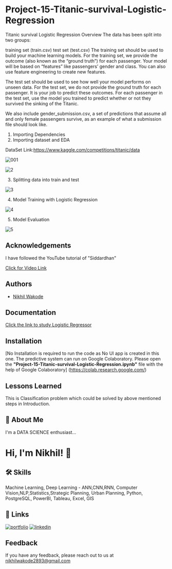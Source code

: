 # Project-15-Titanic-survival-Logistic-Regression
 Titanic survival Logistic Regression
Overview
The data has been split into two groups:

training set (train.csv)
test set (test.csv)
The training set should be used to build your machine learning models. For the training set, we provide the outcome (also known as the “ground truth”) for each passenger. Your model will be based on “features” like passengers’ gender and class. You can also use feature engineering to create new features.

The test set should be used to see how well your model performs on unseen data. For the test set, we do not provide the ground truth for each passenger. It is your job to predict these outcomes. For each passenger in the test set, use the model you trained to predict whether or not they survived the sinking of the Titanic.

We also include gender_submission.csv, a set of predictions that assume all and only female passengers survive, as an example of what a submission file should look like.


1. Importing Dependencies
2. Importing dataset and EDA

DataSet Link:https://www.kaggle.com/competitions/titanic/data

![001](https://user-images.githubusercontent.com/114944969/229417113-68f700b6-5928-471a-a10f-0903603fa517.jpg)

![2](https://user-images.githubusercontent.com/114944969/229417300-8f6ab4ac-d764-46fc-8bc8-c6c62b68f623.jpg)

3. Splitting data into train and test

![3](https://user-images.githubusercontent.com/114944969/229417377-6635a8e4-271f-4242-9529-02392652666b.jpg)

4. Model Training with Logistic Regression

![4](https://user-images.githubusercontent.com/114944969/229417503-56dc492f-d4d0-4718-82b9-73f3f9a9b1f1.jpg)

5. Model Evaluation 

![5](https://user-images.githubusercontent.com/114944969/229417633-2e2baf53-e92c-49c2-a9b8-c5ab7c732e68.jpg)


## Acknowledgements

I have followed the YouTube tutorial of "Siddardhan"

[Click for Video Link](https://www.youtube.com/watch?v=Lgp14y9-U74&list=PLfFghEzKVmjvuSA67LszN1dZ-Dd_pkus6&index=15)

## Authors

- [Nikhil Wakode](https://github.com/Nikhil2893)

## Documentation

[Click the link to study Logistic Regressor](https://www.geeksforgeeks.org/understanding-logistic-regression/)


## Installation

[No Installation is required to run the code as No UI app is created in this one. The predictive system can run on Google Colaboratory.
Please open the **"Project-15-Titanic-survival-Logistic-Regression.ipynb"** file with the help of Google Colaboratory]
(https://colab.research.google.com/)
    
## Lessons Learned

This is Classification problem which could be solved by above mentioned steps in Introduction.

## 🚀 About Me
I'm a DATA SCIENCE enthusiast...

# Hi, I'm Nikhil! 👋

## 🛠 Skills
Machine Learning, Deep Learning - ANN,CNN,RNN, Computer Vision,NLP,Statistics,Strategic Planning, Urban Planning, Python, PostgreSQL, PowerBI, Tableau, Excel, GIS

## 🔗 Links
[![portfolio](https://img.shields.io/badge/my_portfolio-000?style=for-the-badge&logo=ko-fi&logoColor=white)](https://nikhil2893.github.io/Portfoilio_Nikhil/)
[![linkedin](https://img.shields.io/badge/linkedin-0A66C2?style=for-the-badge&logo=linkedin&logoColor=white)](https://www.linkedin.com/in/nikhil-wakode/
)

## Feedback

If you have any feedback, please reach out to us at 
nikhilwakode2893@gmail.com
